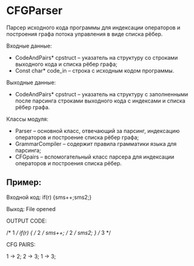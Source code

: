 # CFGParser

Парсер исходного кода программы для индексации операторов и построения графа потока управления в виде списка рёбер.

Входные данные:
- CodeAndPairs* cpstruct – указатель на структуру со строками выходного кода и списка рёбер графа;
- Const char* code_in – строка с исходным кодом программы.

Выходные данные:
- CodeAndPairs* cpstruct – указатель на структуру с заполненными после парсинга строками выходного кода с индексами и списка рёбер графа.

Классы модуля:
- Parser – основной класс, отвечающий за парсинг, индексацию операторов и построение списка рёбер графа;
- GrammarCompiler – содержит правила грамматики языка для парсинга;
- CFGpairs – вспомогательный класс парсера для индексации операторов и построения списка рёбер.	


## Пример:

Входной код:
if(r) {sms++;sms2;}

Выход:
File opened

OUTPUT CODE:

/* 1 */ if(r)
	{
	/* 2 */ sms++;
	/* 2 */ sms2;
	}
/* 3 */

CFG PAIRS:

1 -> 2;
2 -> 3;
1 -> 3;

